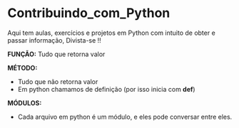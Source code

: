 # Contribuindo_com_Python
Aqui tem aulas, exercícios e projetos em Python com intuito de obter e passar informação, Divista-se !!


**FUNÇÃO:**
Tudo que retorna valor

**MÉTODO:**
 - Tudo que não retorna valor
 - Em python chamamos de definição (por isso inicia com **def**)


 **MÓDULOS:**
 - Cada arquivo em python é um módulo, e eles pode conversar entre eles. 